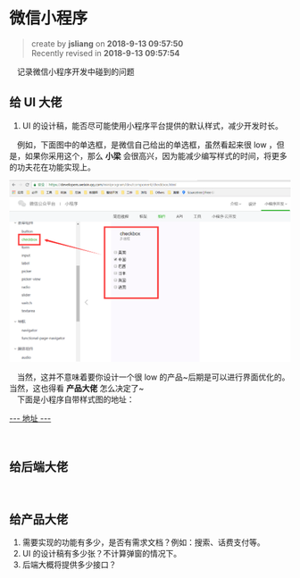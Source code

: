 # 微信小程序
> create by **jsliang** on **2018-9-13 09:57:50**  
> Recently revised in **2018-9-13 09:57:54**

&emsp;记录微信小程序开发中碰到的问题

## 给 UI 大佬
1. UI 的设计稿，能否尽可能使用小程序平台提供的默认样式，减少开发时长。
  
&emsp;例如，下面图中的单选框，是微信自己给出的单选框，虽然看起来很 low ，但是，如果你采用这个，那么 **小梁** 会很高兴，因为能减少编写样式的时间，将更多的功夫花在功能实现上。

![图](../../public-repertory//img/other-WeChatApplet-question-1.png)

&emsp;当然，这并不意味着要你设计一个很 low 的产品~后期是可以进行界面优化的。当然，这也得看 **产品大佬** 怎么决定了~  
&emsp;下面是小程序自带样式图的地址：

[--- 地址 ---](https://developers.weixin.qq.com/miniprogram/dev/component/checkbox.html)

<br>

## 给后端大佬

<br>

## 给产品大佬
1. 需要实现的功能有多少，是否有需求文档？例如：搜索、话费支付等。
1. UI 的设计稿有多少张？不计算弹窗的情况下。
2. 后端大概将提供多少接口？